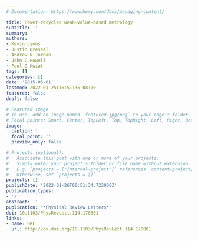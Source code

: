 ```yaml
---
# Documentation: https://wowchemy.com/docs/managing-content/

title: Power-recycled weak-value-based metrology
subtitle: ''
summary: ''
authors:
- Kevin Lyons
- Justin Dressel
- Andrew N Jordan
- John C Howell
- Paul G Kwiat
tags: []
categories: []
date: '2015-05-01'
lastmod: 2022-01-25T16:51:35-08:00
featured: false
draft: false

# Featured image
# To use, add an image named `featured.jpg/png` to your page's folder.
# Focal points: Smart, Center, TopLeft, Top, TopRight, Left, Right, BottomLeft, Bottom, BottomRight.
image:
  caption: ''
  focal_point: ''
  preview_only: false

# Projects (optional).
#   Associate this post with one or more of your projects.
#   Simply enter your project's folder or file name without extension.
#   E.g. `projects = ["internal-project"]` references `content/project/deep-learning/index.md`.
#   Otherwise, set `projects = []`.
projects: []
publishDate: '2022-01-26T00:51:34.722000Z'
publication_types:
- '2'
abstract: ''
publication: '*Physical Review Letters*'
doi: 10.1103/PhysRevLett.114.170801
links:
- name: URL
  url: http://dx.doi.org/10.1103/PhysRevLett.114.170801
---
```

